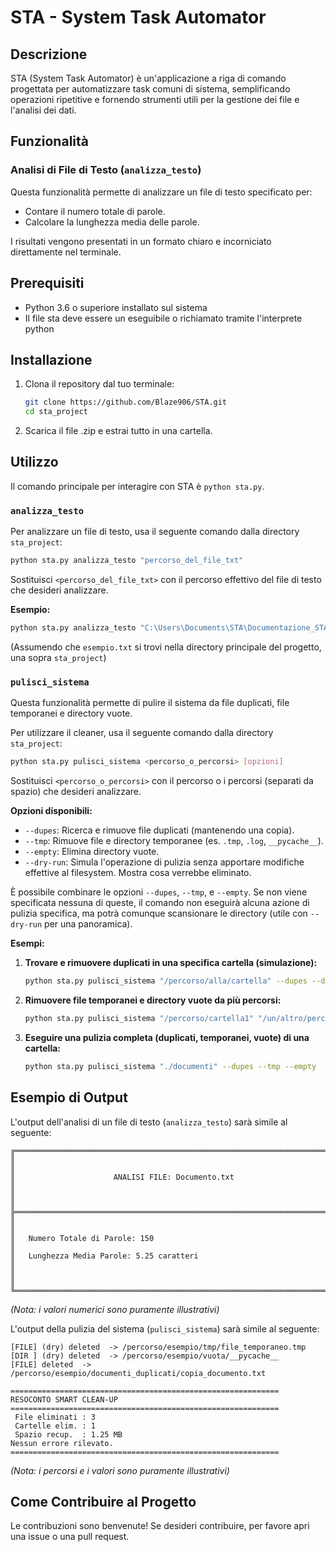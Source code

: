 # STA - System Task Automator

## Descrizione

STA (System Task Automator) è un'applicazione a riga di comando progettata per automatizzare task comuni di sistema, semplificando operazioni ripetitive e fornendo strumenti utili per la gestione dei file e l'analisi dei dati.
## Funzionalità

### Analisi di File di Testo (`analizza_testo`)

Questa funzionalità permette di analizzare un file di testo specificato per:

*   Contare il numero totale di parole.
*   Calcolare la lunghezza media delle parole.

I risultati vengono presentati in un formato chiaro e incorniciato direttamente nel terminale.

## Prerequisiti

*   Python 3.6 o superiore installato sul sistema
*   Il file sta deve essere un eseguibile o richiamato tramite l'interprete python

## Installazione

1.  Clona il repository dal tuo terminale:
    ```bash
    git clone https://github.com/Blaze906/STA.git
    cd sta_project
    ```
2.  Scarica il file .zip e estrai tutto in una cartella.

## Utilizzo

Il comando principale per interagire con STA è `python sta.py`.

### `analizza_testo`

Per analizzare un file di testo, usa il seguente comando dalla directory `sta_project`:

```bash
python sta.py analizza_testo "percorso_del_file_txt"
```

Sostituisci `<percorso_del_file_txt>` con il percorso effettivo del file di testo che desideri analizzare.

**Esempio:**

```bash
python sta.py analizza_testo "C:\Users\Documents\STA\Documentazione_STA.txt"
```

(Assumendo che `esempio.txt` si trovi nella directory principale del progetto, una sopra `sta_project`)

### `pulisci_sistema`

Questa funzionalità permette di pulire il sistema da file duplicati, file temporanei e directory vuote.

Per utilizzare il cleaner, usa il seguente comando dalla directory `sta_project`:

```bash
python sta.py pulisci_sistema <percorso_o_percorsi> [opzioni]
```

Sostituisci `<percorso_o_percorsi>` con il percorso o i percorsi (separati da spazio) che desideri analizzare.

**Opzioni disponibili:**

*   `--dupes`: Ricerca e rimuove file duplicati (mantenendo una copia).
*   `--tmp`: Rimuove file e directory temporanee (es. `.tmp`, `.log`, `__pycache__`).
*   `--empty`: Elimina directory vuote.
*   `--dry-run`: Simula l'operazione di pulizia senza apportare modifiche effettive al filesystem. Mostra cosa verrebbe eliminato.

È possibile combinare le opzioni `--dupes`, `--tmp`, e `--empty`. Se non viene specificata nessuna di queste, il comando non eseguirà alcuna azione di pulizia specifica, ma potrà comunque scansionare le directory (utile con `--dry-run` per una panoramica).

**Esempi:**

1.  **Trovare e rimuovere duplicati in una specifica cartella (simulazione):**
    ```bash
    python sta.py pulisci_sistema "/percorso/alla/cartella" --dupes --dry-run
    ```

2.  **Rimuovere file temporanei e directory vuote da più percorsi:**
    ```bash
    python sta.py pulisci_sistema "/percorso/cartella1" "/un/altro/percorso" --tmp --empty
    ```

3.  **Eseguire una pulizia completa (duplicati, temporanei, vuote) di una cartella:**
    ```bash
    python sta.py pulisci_sistema "./documenti" --dupes --tmp --empty
    ```

## Esempio di Output

L'output dell'analisi di un file di testo (`analizza_testo`) sarà simile al seguente:

```
╔══════════════════════════════════════════════════════════════════════════╗
║                                                                          ║
║                      ANALISI FILE: Documento.txt                         ║
║                                                                          ║
╠══════════════════════════════════════════════════════════════════════════╣
║                                                                          ║
║   Numero Totale di Parole: 150                                           ║
║   Lunghezza Media Parole: 5.25 caratteri                                 ║
║                                                                          ║
╚══════════════════════════════════════════════════════════════════════════╝
```
*(Nota: i valori numerici sono puramente illustrativi)*

L'output della pulizia del sistema (`pulisci_sistema`) sarà simile al seguente:
```
[FILE] (dry) deleted  -> /percorso/esempio/tmp/file_temporaneo.tmp
[DIR ] (dry) deleted  -> /percorso/esempio/vuota/__pycache__
[FILE] deleted  -> /percorso/esempio/documenti_duplicati/copia_documento.txt

============================================================
RESOCONTO SMART CLEAN-UP
============================================================
 File eliminati : 3
 Cartelle elim. : 1
 Spazio recup.  : 1.25 MB
Nessun errore rilevato.
============================================================
```
*(Nota: i percorsi e i valori sono puramente illustrativi)*

## Come Contribuire al Progetto

Le contribuzioni sono benvenute! Se desideri contribuire, per favore apri una issue o una pull request.
